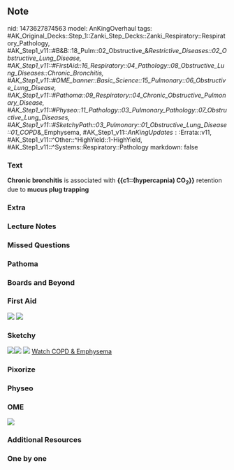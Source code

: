## Note
nid: 1473627874563
model: AnKingOverhaul
tags: #AK_Original_Decks::Step_1::Zanki_Step_Decks::Zanki_Respiratory::Respiratory_Pathology, #AK_Step1_v11::#B&B::18_Pulm::02_Obstructive_&_Restrictive_Diseases::02_Obstructive_Lung_Disease, #AK_Step1_v11::#FirstAid::16_Respiratory::04_Pathology::08_Obstructive_Lung_Diseases::Chronic_Bronchitis, #AK_Step1_v11::#OME_banner::Basic_Science::15_Pulmonary::06_Obstructive_Lung_Disease, #AK_Step1_v11::#Pathoma::09_Respiratory::04_Chronic_Obstructive_Pulmonary_Disease, #AK_Step1_v11::#Physeo::11_Pathology::03_Pulmonary_Pathology::07_Obstructive_Lung_Diseases, #AK_Step1_v11::#SketchyPath::03_Pulmonary::01_Obstructive_Lung_Disease::01_COPD_&_Emphysema, #AK_Step1_v11::$AnKingUpdates::$Errata::v11, #AK_Step1_v11::^Other::^HighYield::1-HighYield, #AK_Step1_v11::^Systems::Respiratory::Pathology
markdown: false

### Text
<div>
  <b>Chronic bronchitis</b> is associated with
  <b>{{c1::(hypercapnia) CO<sub>2</sub>}}</b> retention due to
  <b>mucus plug trapping</b>
</div>

### Extra


### Lecture Notes


### Missed Questions


### Pathoma


### Boards and Beyond


### First Aid
<img src="tmpkkWKcb.png"> <img src="tmpnuTwFC.png">

### Sketchy
<img src=
"Screen%20Shot%202019-12-24%20at%204.06.35%20PM.JPG"><img src=
"Screen%20Shot%202019-12-24%20at%204.06.46%20PM.JPG"> <img src=
"Screen%20Shot%202019-12-29%20at%2011.34.54%20AM_1566160514431.JPG">
 <a href=
"https://dashboard.sketchy.com/study/medical/courses/medical-pathophysiology/units/medical-pathophysiology-pulmonary/videos/medical-pathophysiology-pulmonary-obstructive-lung-disease-copd-and-emphysema?utm_source=anki&utm_medium=partnership&utm_campaign=february_update&utm_content=medical">
Watch COPD & Emphysema</a>

### Pixorize


### Physeo


### OME
<div class="ome-widget">
  <a href=
  "https://onlinemeded.org/spa/pulmonary/obstructive-lung-disease/acquire?ref=anki">
  <img src="_OME_AnkiFlashcards_Lesson_2.png"></a>
</div>

### Additional Resources


### One by one

